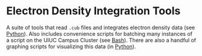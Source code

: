 # Electron Density Integration Tools

A suite of tools that read `.cub` files and integrates electron density data (see [Python](tree/master/Python)). Also includes convenience scripts for batching many instances of a script on the UIUC Campus Cluster (see [Bash](tree/master/Bash)). There are also a handful of graphing scripts for visualizing this data (in [Python](tree/master/Python)).